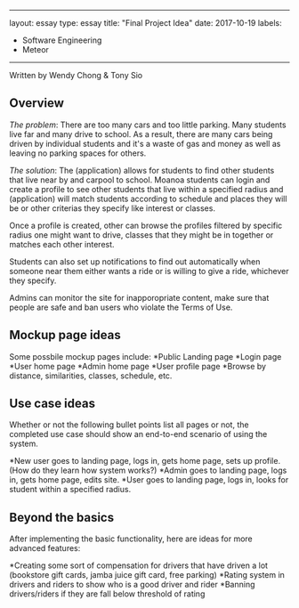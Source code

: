 
---
layout: essay
type: essay
title: "Final Project Idea"
date: 2017-10-19
labels:
  - Software Engineering
  - Meteor
---

Written by Wendy Chong & Tony Sio

## Overview 
*The problem*: There are too many cars and too little parking. Many students live far and many drive to school. As a result, there are many cars being driven by individual students and it's a waste of gas and money as well as leaving no parking spaces for others. 

*The solution*: The (application) allows for students to find other students that live near by and carpool to school. Moanoa students can login and create a profile to see other students that live within a specified radius and (application) will match students according to schedule and places they will be or other criterias they specify like interest or classes. 

Once a profile is created, other can browse the profiles filtered by specific radius one might want to drive, classes that they might be in together or matches each other interest.

Students can also set up notifications to find out automatically when someone near them either wants a ride or is willing to give a ride, whichever they specify.

Admins can monitor the site for inapporopriate content, make sure that people are safe and ban users who violate the Terms of Use. 

## Mockup page ideas
Some possbile mockup pages include: 
*Public Landing page
*Login page
*User home page
*Admin home page
*User profile page
*Browse by distance, similarities, classes, schedule, etc.

## Use case ideas
Whether or not the following bullet points list all pages or not, the completed use case should show an end-to-end scenario of using the system.

*New user goes to landing page, logs in, gets home page, sets up profile. (How do they learn how system works?)
*Admin goes to landing page, logs in, gets home page, edits site.
*User goes to landing page, logs in, looks for student within a specified radius.

## Beyond the basics
After implementing the basic functionality, here are ideas for more advanced features:

*Creating some sort of compensation for drivers that have driven a lot (bookstore gift cards, jamba juice gift card, free parking)
*Rating system in drivers and riders to show who is a good driver and rider
*Banning drivers/riders if they are fall below threshold of rating
